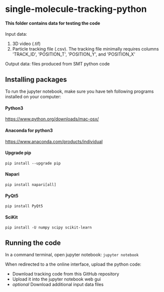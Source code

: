 # single-molecule-tracking-python
#### This folder contains data for testing the code

Input data:     
1. 3D video (.tif) 
2. Particle tracking file (.csv). The tracking file minimally requires columns 
  'TRACK_ID', 'POSITION_T', 'POSITION_Y', and 'POSITION_X'    

Output data: files produced from SMT python code

## Installing packages

To run the jupyter notebook, make sure you have teh following programs installed on your computer: 

#### Python3 
https://www.python.org/downloads/mac-osx/

#### Anaconda for python3 
https://www.anaconda.com/products/individual

#### Upgrade pip 
`pip install --upgrade pip`

#### Napari 
`pip install napari[all]`

#### PyQt5 
`pip install PyQt5`

#### SciKit 
`pip install -U numpy scipy scikit-learn`

## Running the code 
In a command terminal, open jupyter notebook: 
`jupyter notebook` 

When redirected to a the online interface, upload the python code: 
* Download tracking code from this GitHub repository 
* Upload it into the jupyter notebook web gui
* *optional* Download additional input data files 
